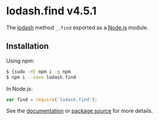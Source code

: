 # lodash.find v4.5.1

The [lodash](https://lodash.com/) method `_.find` exported as a [Node.js](https://nodejs.org/) module.

## Installation

Using npm:
```bash
$ {sudo -H} npm i -g npm
$ npm i --save lodash.find
```

In Node.js:
```js
var find = require('lodash.find');
```

See the [documentation](https://lodash.com/docs#find) or [package source](https://github.com/lodash/lodash/blob/4.5.1-npm-packages/lodash.find) for more details.
